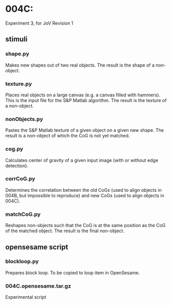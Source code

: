 # 004C:

Experiment 3, for JoV Revision 1

## stimuli

### shape.py

Makes new shapes out of two real objects.
The result is the shape of a non-object.

### texture.py

Places real objects on a large canvas (e.g. a canvas filled with hammers).
This is the input file for the S&P Matlab algorithm.
The result is the texture of a non-object.

### nonObjects.py

Pastes the S&P Matlab texture of a given object on a given new shape. 
The result is a non-object of which the CoG is not yet matched.

### cog.py

Calculates center of gravity of a given input image (with or without edge detection).

### corrCoG.py

Determines the correlation between the old CoGs (used to align objects in 004B, but impossible to reproduce) and new CoGs (used to align objects in 004C).

### matchCoG.py

Reshapes non-objects such that the CoG is at the same position as the CoG of the matched object.
The result is the final non-object.

## opensesame script

### blockloop.py

Prepares block loop. To be copied to loop item in OpenSesame.

### 004C.opensesame.tar.gz

Experimental script


